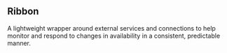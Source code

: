 ## Ribbon
A lightweight wrapper around external services and connections to help monitor and respond to changes in availability in a consistent, predictable manner.
